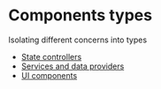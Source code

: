 # Components types

Isolating different concerns into types

* [State controllers](controllers)
* [Services and data providers](services)
* [UI components](ui)